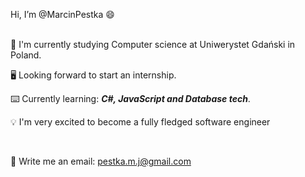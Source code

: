 Hi, I’m @MarcinPestka :smile: 
<br><br>

:open_book: I'm currently studying Computer science at Uniwerystet Gdański in Poland. 

:desktop_computer: Looking forward to start an internship. 


:keyboard:	Currently learning: __*C#, JavaScript and Database tech*__.



:bulb: I'm very excited to become a fully fledged software engineer


<br>



:envelope_with_arrow:	Write me an email: pestka.m.j@gmail.com
